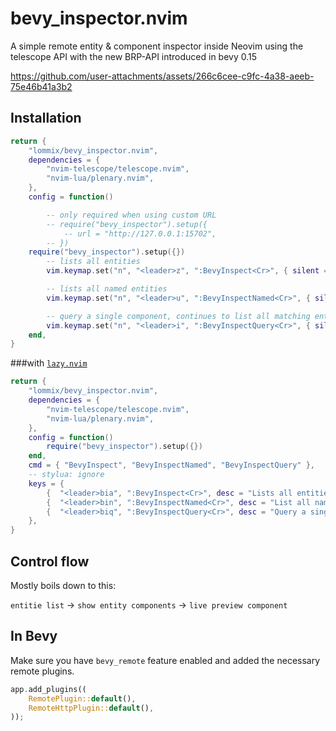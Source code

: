 # bevy_inspector.nvim

A simple remote entity & component inspector inside Neovim
using the telescope API with the new BRP-API introduced in bevy 0.15

https://github.com/user-attachments/assets/266c6cee-c9fc-4a38-aeeb-75e46b41a3b2

## Installation

```lua
return {
	"lommix/bevy_inspector.nvim",
	dependencies = {
		"nvim-telescope/telescope.nvim",
        "nvim-lua/plenary.nvim",
	},
	config = function()

        -- only required when using custom URL
		-- require("bevy_inspector").setup({
	        -- url = "http://127.0.0.1:15702",
        -- })
	require("bevy_inspector").setup({})
        -- lists all entities
		vim.keymap.set("n", "<leader>z", ":BevyInspect<Cr>", { silent = true })

        -- lists all named entities
		vim.keymap.set("n", "<leader>u", ":BevyInspectNamed<Cr>", { silent = true })

        -- query a single component, continues to list all matching entities
		vim.keymap.set("n", "<leader>i", ":BevyInspectQuery<Cr>", { silent = true })
	end,
}
```

###with [`lazy.nvim`](https://github.com/folke/lazy.nvim)

```lua
return {
	"lommix/bevy_inspector.nvim",
	dependencies = {
		"nvim-telescope/telescope.nvim",
		"nvim-lua/plenary.nvim",
	},
	config = function()
		require("bevy_inspector").setup({})
	end,
	cmd = { "BevyInspect", "BevyInspectNamed", "BevyInspectQuery" },
    -- stylua: ignore
	keys = {
		{  "<leader>bia", ":BevyInspect<Cr>", desc = "Lists all entities" },
		{  "<leader>bin", ":BevyInspectNamed<Cr>", desc = "List all named entities" },
		{  "<leader>biq", ":BevyInspectQuery<Cr>", desc = "Query a single component, continues to list all matching entities", },
	},
}

```

## Control flow

Mostly boils down to this:

`entitie list` -> `show entity components` -> `live preview component`

## In Bevy

Make sure you have `bevy_remote` feature enabled and added the necessary remote plugins.

```rust
app.add_plugins((
    RemotePlugin::default(),
    RemoteHttpPlugin::default(),
));
```
